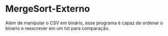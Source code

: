 # MergeSort-Externo
Além de manipular o CSV em binário, esse programa é capaz de ordenar o binario e reescrever em um txt para comparação.
